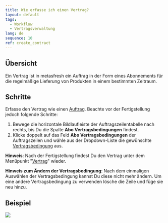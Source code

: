 ```yaml
---
title: Wie erfasse ich einen Vertrag?
layout: default
tags:
  - Workflow
  - Vertragsverwaltung
lang: de
sequence: 10
ref: create_contract
---
```


## Übersicht
Ein Vertrag ist in metasfresh ein Auftrag in der Form eines Abonnements für die regelmäßige Lieferung von Produkten in einem bestimmten Zeitraum.

## Schritte
Erfasse den Vertrag wie einen [Auftrag](Auftrag_erfassen). Beachte vor der Fertigstellung jedoch folgende Schritte:

1. Bewege die horizontale Bildlaufleiste der Auftragszeilentabelle nach rechts, bis Du die Spalte **Abo Vertragsbedingungen** findest.
1. Klicke doppelt auf das Feld **Abo Vertragsbedingungen** der Auftragszeilen und wähle aus der Dropdown-Liste die gewünschte [Vertragsbedingung](Vertragsbedingungen_definieren) aus.

**Hinweis**: Nach der Fertigstellung findest Du den Vertrag unter dem Menüpunkt "[Vertrag](Menu)" wieder.

**Hinweis zum Ändern der Vertragsbedingung**: Nach dem einmaligen Auswählen der Vertragsbedingung kannst Du diese nicht mehr ändern. Um eine andere Vertragsbedingung zu verwenden lösche die Zeile und füge sie neu hinzu.

## Beispiel
![](assets/Vertrag_erfassen.gif)
